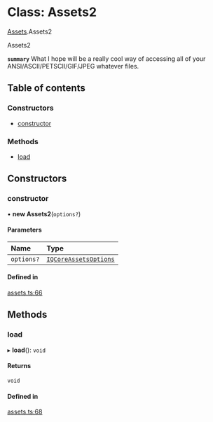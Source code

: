 # Class: Assets2

[Assets](../modules/Assets.md).Assets2

Assets2

**`summary`** What I hope will be a really cool way of accessing all of your ANSI/ASCII/PETSCII/GIF/JPEG whatever files.

## Table of contents

### Constructors

- [constructor](Assets.Assets2.md#constructor)

### Methods

- [load](Assets.Assets2.md#load)

## Constructors

### constructor

• **new Assets2**(`options?`)

#### Parameters

| Name | Type |
| :------ | :------ |
| `options?` | [`IQCoreAssetsOptions`](../interfaces/Assets.IQCoreAssetsOptions.md) |

#### Defined in

[assets.ts:66](https://github.com/iniquitybbs/iniquity/blob/c906f17/packages/core/src/assets.ts#L66)

## Methods

### load

▸ **load**(): `void`

#### Returns

`void`

#### Defined in

[assets.ts:68](https://github.com/iniquitybbs/iniquity/blob/c906f17/packages/core/src/assets.ts#L68)
